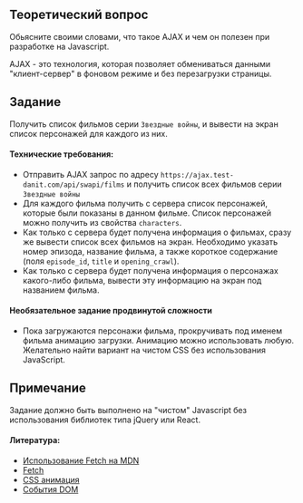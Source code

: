 ## Теоретический вопрос
Обьясните своими словами, что такое AJAX и чем он полезен при разработке на Javascript.

AJAX - это технология, которая позволяет обмениваться данными "клиент-сервер" в фоновом режиме и без перезагрузки страницы.

## Задание
Получить список фильмов серии `Звездные войны`, и вывести на экран список персонажей для каждого из них.

#### Технические требования:
- Отправить AJAX запрос по адресу `https://ajax.test-danit.com/api/swapi/films` и получить список всех фильмов серии `Звездные войны`
- Для каждого фильма получить с сервера список персонажей, которые были показаны в данном фильме. Список персонажей можно получить из свойства `characters`.
- Как только с сервера будет получена информация о фильмах, сразу же вывести список всех фильмов на экран. Необходимо указать номер эпизода, название фильма, а также короткое содержание (поля `episode_id`, `title` и `opening_crawl`).
- Как только с сервера будет получена информация о персонажах какого-либо фильма, вывести эту информацию на экран под названием фильма.

#### Необязательное задание продвинутой сложности
 - Пока загружаются персонажи фильма, прокручивать под именем фильма анимацию загрузки. Анимацию можно использовать любую. Желательно найти вариант на чистом CSS без использования JavaScript.

## Примечание
Задание должно быть выполнено на "чистом" Javascript без использования библиотек типа jQuery или React.

#### Литература:
- [Использование Fetch на MDN](https://developer.mozilla.org/ru/docs/Web/API/Fetch_API/Using_Fetch)
- [Fetch](https://learn.javascript.ru/fetch)
- [CSS анимация](https://html5book.ru/css3-animation/)
- [События DOM](https://learn.javascript.ru/introduction-browser-events)

